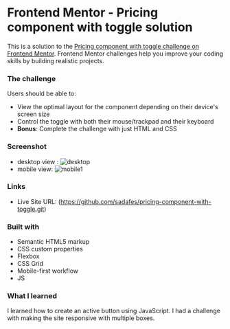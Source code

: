 # Frontend Mentor - Pricing component with toggle solution

This is a solution to the [Pricing component with toggle challenge on Frontend Mentor](https://www.frontendmentor.io/challenges/pricing-component-with-toggle-8vPwRMIC). Frontend Mentor challenges help you improve your coding skills by building realistic projects. 


### The challenge

Users should be able to:

- View the optimal layout for the component depending on their device's screen size
- Control the toggle with both their mouse/trackpad and their keyboard
- **Bonus**: Complete the challenge with just HTML and CSS

### Screenshot

- desktop view : 
![desktop](https://github.com/sadafes/FourCard/assets/139676139/226daa0f-df86-4aba-9a72-075887bda944)
- mobile view:
 ![mobile1](https://github.com/sadafes/FourCard/assets/139676139/0d8ad41e-4ae2-44b2-be7d-a56d7c9a37ea)


### Links

- Live Site URL: (https://github.com/sadafes/pricing-component-with-toggle.git)

### Built with

- Semantic HTML5 markup
- CSS custom properties
- Flexbox
- CSS Grid
- Mobile-first workflow
- JS 

### What I learned

I learned how to create an active button using JavaScript. I had a challenge with making the site responsive with multiple boxes.